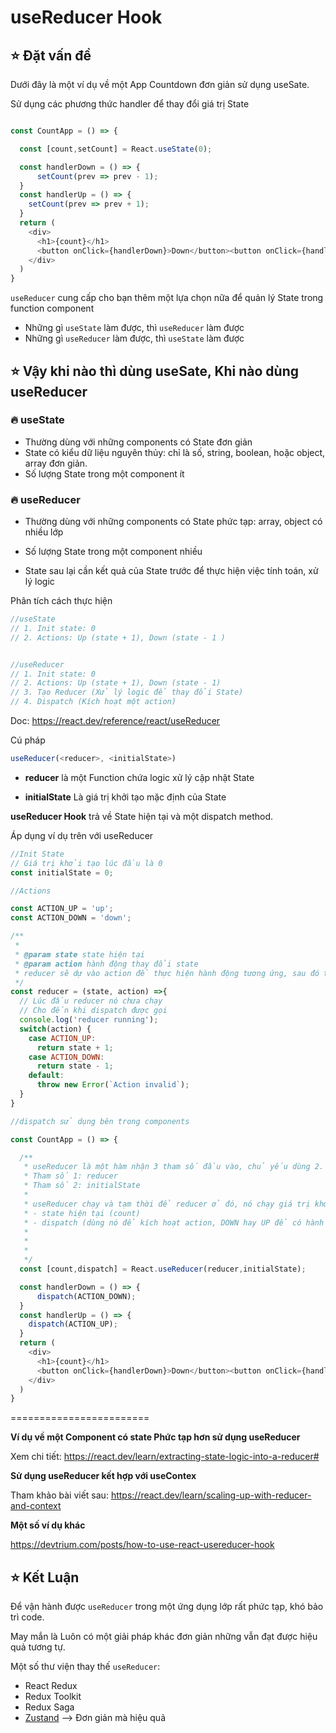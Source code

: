 # useReducer Hook


## ⭐ Đặt vấn đề

Dưới đây là một ví dụ về một App Countdown đơn giản sử dụng useSate.

Sử dụng các phương thức handler để thay đổi giá trị State

```js

const CountApp = () => {

  const [count,setCount] = React.useState(0);

  const handlerDown = () => {
      setCount(prev => prev - 1);
  }
  const handlerUp = () => {
    setCount(prev => prev + 1);
  }
  return (
    <div>
      <h1>{count}</h1>
      <button onClick={handlerDown}>Down</button><button onClick={handlerUp}>Up</button>
    </div>
  )
}
```

`useReducer` cung cấp cho bạn thêm một lựa chọn nữa để quản lý State trong function component 

- Những gì `useState` làm được, thì `useReducer` làm được
- Những gì `useReducer` làm được, thì `useState` làm được




## ⭐ Vậy khi nào thì dùng useSate, Khi nào dùng useReducer


### 🔥 useState 

- Thường dùng với những components có State đơn giản
- State có kiểu dữ liệu nguyên thủy: chỉ là số, string, boolean, hoặc object, array đơn giản.
- Số lượng State trong một component ít

### 🔥 useReducer 

- Thường dùng với những components có State phức tạp: array, object có nhiều lớp
- Số lượng State trong một component nhiều

- State sau lại cần kết quả của State trước để thực hiện việc tính toán, xử lý logic

Phân tích cách thực hiện

```js
//useState
// 1. Init state: 0
// 2. Actions: Up (state + 1), Down (state - 1 )


//useReducer
// 1. Init state: 0
// 2. Actions: Up (state + 1), Down (state - 1)
// 3. Tạo Reducer (Xử lý logic để thay đổi State)
// 4. Dispatch (Kích hoạt một action)

```

Doc: <https://react.dev/reference/react/useReducer>

Cú pháp

```js
useReducer(<reducer>, <initialState>)
```

- **reducer** là một Function chứa logic xử lý cập nhật State

- **initialState** Là giá trị khởi tạo mặc định của State

**useReducer Hook** trả về State hiện tại và một dispatch method.

Áp dụng ví dụ trên với useReducer

```js
//Init State
// Giá trị khởi tạo lúc đầu là 0
const initialState = 0;

//Actions

const ACTION_UP = 'up';
const ACTION_DOWN = 'down';

/**
 * 
 * @param state state hiện tại
 * @param action hành động thay đổi state
 * reducer sẽ dự vào action để thực hiện hành động tương ứng, sau đó trả về state mới (cùng kiểu dữ liệu với initialState)
 */
const reducer = (state, action) =>{
  // Lúc đầu reducer nó chưa chạy
  // Cho đến khi dispatch được gọi
  console.log('reducer running');
  switch(action) {
    case ACTION_UP:
      return state + 1;
    case ACTION_DOWN:
      return state - 1;
    default:
      throw new Error(`Action invalid`);
  }
}

//dispatch sử dụng bên trong components

const CountApp = () => {

  /**
   * useReducer là một hàm nhận 3 tham số đầu vào, chủ yếu dùng 2.
   * Tham số 1: reducer
   * Tham số 2: initialState
   * 
   * useReducer chạy và tạm thời để reducer ở đó, nó chạy giá trị khởi tạo initialState trước và trả về mảng có 2 phần tử:
   * - state hiện tại (count)
   * - dispatch (dùng nó để kích hoạt action, DOWN hay UP để có hành động thay đổi state tương ứng)
   * 
   * 
   * 
   */
  const [count,dispatch] = React.useReducer(reducer,initialState);

  const handlerDown = () => {
      dispatch(ACTION_DOWN);
  }
  const handlerUp = () => {
    dispatch(ACTION_UP);
  }
  return (
    <div>
      <h1>{count}</h1>
      <button onClick={handlerDown}>Down</button><button onClick={handlerUp}>Up</button>
    </div>
  )
}
```

========================


**Ví dụ về một Component có state Phức tạp hơn sử dụng useReducer**

Xem chi tiết: <https://react.dev/learn/extracting-state-logic-into-a-reducer#>

**Sử dụng useReducer kết hợp với useContex**

Tham khảo bài viết sau: <https://react.dev/learn/scaling-up-with-reducer-and-context>

**Một số ví dụ khác**

<https://devtrium.com/posts/how-to-use-react-usereducer-hook>

## ⭐ Kết Luận

Để vận hành được `useReducer` trong một ứng dụng lớp rất phức tạp, khó bảo trì code.

May mắn là Luôn có một giải pháp khác đơn giản những vẫn đạt được hiệu quả tương tự.

Một số thư viện thay thế `useReducer`:

* React Redux
* Redux Toolkit
* Redux Saga
* [Zustand](Manage-State/4.Zustand.md) --> Đơn giản mà hiệu quả
